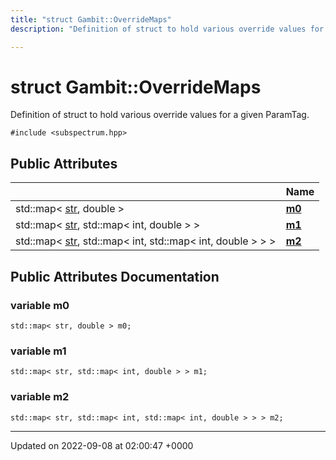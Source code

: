 ```yaml
---
title: "struct Gambit::OverrideMaps"
description: "Definition of struct to hold various override values for a given ParamTag. "

---
```


# struct Gambit::OverrideMaps



Definition of struct to hold various override values for a given ParamTag. 


`#include <subspectrum.hpp>`

## Public Attributes

|                | Name           |
| -------------- | -------------- |
| std::map< [str](/documentation/code/namespaces/namespacegambit/#typedef-gambit-str), double > | **[m0](/documentation/code/classes/structgambit_1_1overridemaps/#variable-gambitoverridemaps-m0)**  |
| std::map< [str](/documentation/code/namespaces/namespacegambit/#typedef-gambit-str), std::map< int, double > > | **[m1](/documentation/code/classes/structgambit_1_1overridemaps/#variable-gambitoverridemaps-m1)**  |
| std::map< [str](/documentation/code/namespaces/namespacegambit/#typedef-gambit-str), std::map< int, std::map< int, double > > > | **[m2](/documentation/code/classes/structgambit_1_1overridemaps/#variable-gambitoverridemaps-m2)**  |

## Public Attributes Documentation

### variable m0

```
std::map< str, double > m0;
```


### variable m1

```
std::map< str, std::map< int, double > > m1;
```


### variable m2

```
std::map< str, std::map< int, std::map< int, double > > > m2;
```


-------------------------------

Updated on 2022-09-08 at 02:00:47 +0000